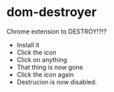 # dom-destroyer
Chrome extension to DESTROY!?!?

- Install it
- Click the icon
- Click on anything 
- That thing is now gone
- Click the icon again
- Destrucion is now disabled. 
